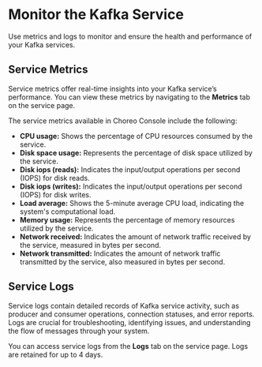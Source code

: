 # Monitor the Kafka Service

Use metrics and logs to monitor and ensure the health and performance of your Kafka services.


## Service Metrics

Service metrics offer real-time insights into your Kafka service’s performance. You can view these metrics by navigating to the **Metrics** tab on the service page.

The service metrics available in Choreo Console include the following:

- **CPU usage:** Shows the percentage of CPU resources consumed by the service.
- **Disk space usage:** Represents the percentage of disk space utilized by the service.
- **Disk iops (reads):** Indicates the input/output operations per second (IOPS) for disk reads.
- **Disk iops (writes):** Indicates the input/output operations per second (IOPS) for disk writes.
- **Load average:** Shows the 5-minute average CPU load, indicating the system's computational load.
- **Memory usage:** Represents the percentage of memory resources utilized by the service.
- **Network received:** Indicates the amount of network traffic received by the service, measured in bytes per second.
- **Network transmitted:** Indicates the amount of network traffic transmitted by the service, also measured in bytes per second.

## Service Logs

Service logs contain detailed records of Kafka service activity, such as producer and consumer operations, connection statuses, and error reports. Logs are crucial for troubleshooting, identifying issues, and understanding the flow of messages through your system.

You can access service logs from the **Logs** tab on the service page. Logs are retained for up to 4 days.
